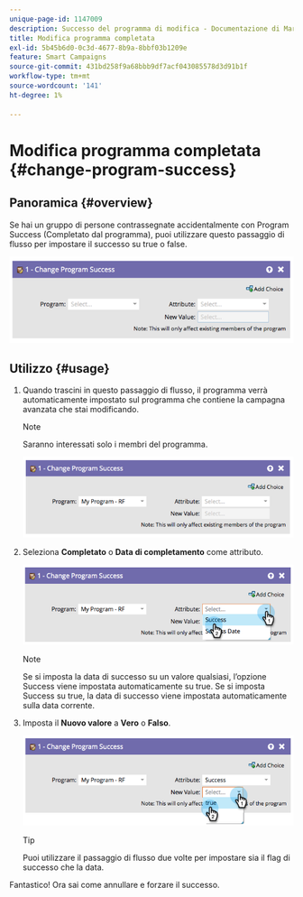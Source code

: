 ```yaml
---
unique-page-id: 1147009
description: Successo del programma di modifica - Documentazione di Marketo - Documentazione del prodotto
title: Modifica programma completata
exl-id: 5b45b6d0-0c3d-4677-8b9a-8bbf03b1209e
feature: Smart Campaigns
source-git-commit: 431bd258f9a68bbb9df7acf043085578d3d91b1f
workflow-type: tm+mt
source-wordcount: '141'
ht-degree: 1%

---
```


# Modifica programma completata {#change-program-success}

## Panoramica {#overview}

Se hai un gruppo di persone contrassegnate accidentalmente con Program Success (Completato dal programma), puoi utilizzare questo passaggio di flusso per impostare il successo su true o false.

![](assets/image2014-9-22-14-3a45-3a8.png)

## Utilizzo {#usage}

1. Quando trascini in questo passaggio di flusso, il programma verrà automaticamente impostato sul programma che contiene la campagna avanzata che stai modificando.

   >[!NOTE]
   >
   >Saranno interessati solo i membri del programma.

   ![](assets/image2014-9-22-14-3a45-3a35.png)

1. Seleziona **Completato** o **Data di completamento** come attributo.

   ![](assets/image2014-9-22-14-3a45-3a39.png)

   >[!NOTE]
   >
   >Se si imposta la data di successo su un valore qualsiasi, l’opzione Success viene impostata automaticamente su true. Se si imposta Success su true, la data di successo viene impostata automaticamente sulla data corrente.

1. Imposta il **Nuovo valore** a **Vero** o **Falso**.

   ![](assets/image2014-9-22-14-3a45-3a55.png)

   >[!TIP]
   >
   >Puoi utilizzare il passaggio di flusso due volte per impostare sia il flag di successo che la data.

Fantastico! Ora sai come annullare e forzare il successo.
